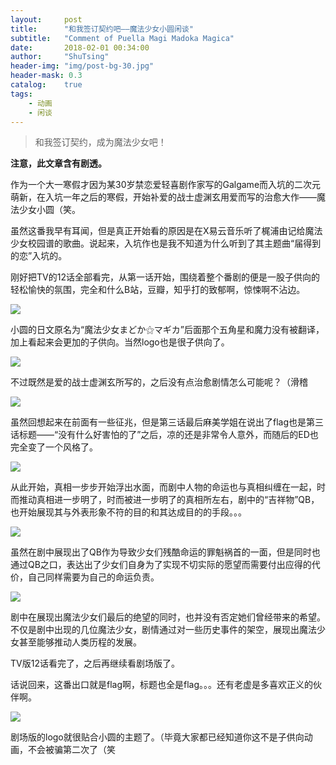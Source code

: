```yaml
---
layout:     post
title:      "和我签订契约吧——魔法少女小圆闲谈"
subtitle:   "Comment of Puella Magi Madoka Magica"
date:       2018-02-01 00:34:00
author:     "ShuTsing"
header-img: "img/post-bg-30.jpg"
header-mask: 0.3
catalog:    true
tags:
    - 动画
    - 闲谈
---
```


> 和我签订契约，成为魔法少女吧！

**注意，此文章含有剧透。**

作为一个大一寒假才因为某30岁禁恋爱轻喜剧作家写的Galgame而入坑的二次元萌新，在入坑一年之后的寒假，开始补爱的战士虚渊玄用爱而写的治愈大作——魔法少女小圆（笑。

虽然这番我早有耳闻，但是真正开始看的原因是在X易云音乐听了梶浦由记给魔法少女校园谱的歌曲。说起来，入坑作也是我不知道为什么听到了其主题曲“届得到的恋”入坑的。

刚好把TV的12话全部看完，从第一话开始，围绕着整个番剧的便是一股子供向的轻松愉快的氛围，完全和什么B站，豆瓣，知乎打的致郁啊，惊悚啊不沾边。

![](http://i4.bvimg.com/630678/53b87482a3455374s.png)

小圆的日文原名为“魔法少女まどか⚝マギカ”后面那个五角星和魔力没有被翻译，加上看起来会更加的子供向。当然logo也是很子供向了。

![](http://i4.bvimg.com/630678/62afa65da133cefds.png)

不过既然是爱的战士虚渊玄所写的，之后没有点治愈剧情怎么可能呢？（滑稽

![](http://i1.bvimg.com/630678/ff2d42b4f9af3db3s.png)

虽然回想起来在前面有一些征兆，但是第三话最后麻美学姐在说出了flag也是第三话标题——“没有什么好害怕的了”之后，凉的还是非常令人意外，而随后的ED也完全变了一个风格了。

![](http://i4.bvimg.com/630678/293e069403d15612s.png)

从此开始，真相一步步开始浮出水面，而剧中人物的命运也与真相纠缠在一起，时而推动真相进一步明了，时而被进一步明了的真相所左右，剧中的“吉祥物”QB，也开始展现其与外表形象不符的目的和其达成目的的手段。。。

![](http://i1.bvimg.com/630678/19711e277666ba22s.png)

虽然在剧中展现出了QB作为导致少女们残酷命运的罪魁祸首的一面，但是同时也通过QB之口，表达出了少女们自身为了实现不切实际的愿望而需要付出应得的代价，自己同样需要为自己的命运负责。

![](http://i4.bvimg.com/630678/e1a1a85f092e47d7s.png)

剧中在展现出魔法少女们最后的绝望的同时，也并没有否定她们曾经带来的希望。不仅是剧中出现的几位魔法少女，剧情通过对一些历史事件的架空，展现出魔法少女甚至能够推动人类历程的发展。

TV版12话看完了，之后再继续看剧场版了。

话说回来，这番出口就是flag啊，标题也全是flag。。。还有老虚是多喜欢正义的伙伴啊。

![](http://i4.bvimg.com/630678/8f67a26116cb6baas.png)

剧场版的logo就很贴合小圆的主题了。（毕竟大家都已经知道你这不是子供向动画，不会被骗第二次了（笑

